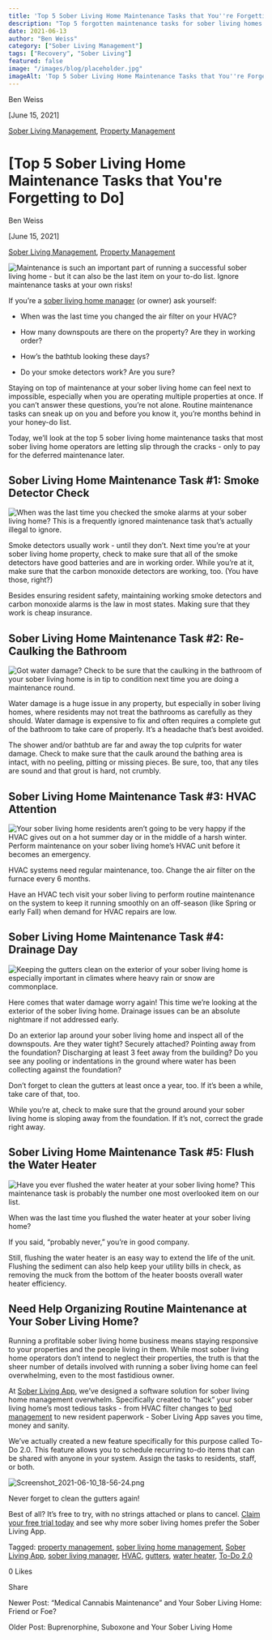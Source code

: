 ```yaml
---
title: 'Top 5 Sober Living Home Maintenance Tasks that You''re Forgetting to Do'
description: "Top 5 forgotten maintenance tasks for sober living homes. Ensure property safety & upkeep with these tips from the Sober Living App blog."
date: 2021-06-13
author: "Ben Weiss"
category: ["Sober Living Management"]
tags: ["Recovery", "Sober Living"]
featured: false
image: "/images/blog/placeholder.jpg"
imageAlt: 'Top 5 Sober Living Home Maintenance Tasks that You''re Forgetting to Do'
---
```


Ben Weiss

[June 15, 2021]

[Sober Living Management](/sober-living-app-blog/category/Sober+Living+Management), [Property Management](/sober-living-app-blog/category/Property+Management)

#  [Top 5 Sober Living Home Maintenance Tasks that You're Forgetting to Do]

Ben Weiss

[June 15, 2021]

[Sober Living Management](/sober-living-app-blog/category/Sober+Living+Management), [Property Management](/sober-living-app-blog/category/Property+Management)

![Maintenance is such an important part of running a successful sober living home - but it can also be the last item on your to-do list. Ignore maintenance tasks at your own risks!](/images/blog/top-5-sober-living-home-maintenance-tasks-that-youre-forgetting-to-do/Screen_Shot_2021-06-09_at_8.46.20_PM.png)

If you’re a [sober living home manager](../../../2020/3/3/5-things-all-of-the-best-sober-living-home-managers-have-in-common.html) (or owner) ask yourself:

  * When was the last time you changed the air filter on your HVAC? 

  * How many downspouts are there on the property? Are they in working order?

  * How’s the bathtub looking these days? 

  * Do your smoke detectors work? Are you sure? 

Staying on top of maintenance at your sober living home can feel next to impossible, especially when you are operating multiple properties at once. If you can’t answer these questions, you’re not alone. Routine maintenance tasks can sneak up on you and before you know it, you’re months behind in your honey-do list. 

Today, we’ll look at the top 5 sober living home maintenance tasks that most sober living home operators are letting slip through the cracks - only to pay for the deferred maintenance later. 

## Sober Living Home Maintenance Task #1: Smoke Detector Check

![When was the last time you checked the smoke alarms at your sober living home? This is a frequently ignored maintenance task that’s actually illegal to ignore.](/images/blog/top-5-sober-living-home-maintenance-tasks-that-youre-forgetting-to-do/Screen_Shot_2021-06-09_at_8.40.59_PM.png)

Smoke detectors usually work - until they don’t. Next time you’re at your sober living home property, check to make sure that all of the smoke detectors have good batteries and are in working order. While you’re at it, make sure that the carbon monoxide detectors are working, too. (You have those, right?)

Besides ensuring resident safety, maintaining working smoke detectors and carbon monoxide alarms is the law in most states. Making sure that they work is cheap insurance.

## Sober Living Home Maintenance Task #2: Re-Caulking the Bathroom 

![Got water damage? Check to be sure that the caulking in the bathroom of your sober living home is in tip to condition next time you are doing a maintenance round.](/images/blog/top-5-sober-living-home-maintenance-tasks-that-youre-forgetting-to-do/Screen_Shot_2021-06-09_at_8.41.18_PM.png)

Water damage is a huge issue in any property, but especially in sober living homes, where residents may not treat the bathrooms as carefully as they should. Water damage is expensive to fix and often requires a complete gut of the bathroom to take care of properly. It’s a headache that’s best avoided. 

The shower and/or bathtub are far and away the top culprits for water damage. Check to make sure that the caulk around the bathing area is intact, with no peeling, pitting or missing pieces. Be sure, too, that any tiles are sound and that grout is hard, not crumbly. 

## Sober Living Home Maintenance Task #3: HVAC Attention

![Your sober living home residents aren’t going to be very happy if the HVAC gives out on a hot summer day or in the middle of a harsh winter. Perform maintenance on your sober living home’s HVAC unit before it becomes an emergency.](/images/blog/top-5-sober-living-home-maintenance-tasks-that-youre-forgetting-to-do/Screen_Shot_2021-06-09_at_8.41.34_PM.png)

HVAC systems need regular maintenance, too. Change the air filter on the furnace every 6 months. 

Have an HVAC tech visit your sober living to perform routine maintenance on the system to keep it running smoothly on an off-season (like Spring or early Fall) when demand for HVAC repairs are low. 

## Sober Living Home Maintenance Task #4: Drainage Day

![Keeping the gutters clean on the exterior of your sober living home is especially important in climates where heavy rain or snow are commonplace.](/images/blog/top-5-sober-living-home-maintenance-tasks-that-youre-forgetting-to-do/Screen_Shot_2021-06-09_at_8.42.11_PM.png)

Here comes that water damage worry again! This time we’re looking at the exterior of the sober living home. Drainage issues can be an absolute nightmare if not addressed early. 

Do an exterior lap around your sober living home and inspect all of the downspouts. Are they water tight? Securely attached? Pointing away from the foundation? Discharging at least 3 feet away from the building? Do you see any pooling or indentations in the ground where water has been collecting against the foundation? 

Don’t forget to clean the gutters at least once a year, too. If it’s been a while, take care of that, too.

While you’re at, check to make sure that the ground around your sober living home is sloping away from the foundation. If it’s not, correct the grade right away.

## Sober Living Home Maintenance Task #5: Flush the Water Heater

![Have you ever flushed the water heater at your sober living home? This maintenance task is probably the number one most overlooked item on our list.](/images/blog/top-5-sober-living-home-maintenance-tasks-that-youre-forgetting-to-do/Screen_Shot_2021-06-09_at_8.42.45_PM.png)

When was the last time you flushed the water heater at your sober living home?

If you said, “probably never,” you’re in good company. 

Still, flushing the water heater is an easy way to extend the life of the unit. Flushing the sediment can also help keep your utility bills in check, as removing the muck from the bottom of the heater boosts overall water heater efficiency. 

## Need Help Organizing Routine Maintenance at Your Sober Living Home? 

Running a profitable sober living home business means staying responsive to your properties and the people living in them. While most sober living home operators don’t intend to neglect their properties, the truth is that the sheer number of details involved with running a sober living home can feel overwhelming, even to the most fastidious owner. 

At [Sober Living App](/), we’ve designed a software solution for sober living home management overwhelm. Specifically created to “hack” your sober living home’s most tedious tasks - from HVAC filter changes to [bed management](../../../../housing.html) to new resident paperwork - Sober Living App saves you time, money and sanity. 

We’ve actually created a new feature specifically for this purpose called To-Do 2.0. This feature allows you to schedule recurring to-do items that can be shared with anyone in your system. Assign the tasks to residents, staff, or both. 

![Screenshot_2021-06-10_18-56-24.png](/images/blog/top-5-sober-living-home-maintenance-tasks-that-youre-forgetting-to-do/Screenshot_2021-06-10_18-56-24.png)

Never forget to clean the gutters again!

Best of all? It’s free to try, with no strings attached or plans to cancel. [Claim your free trial today](https://behavehealth.com/get-started) and see why more sober living homes prefer the Sober Living App.

Tagged: [property management](/sober-living-app-blog/tag/property+management), [sober living home management](/sober-living-app-blog/tag/sober+living+home+management), [Sober Living App](/sober-living-app-blog/tag/Sober+Living+App), [sober living manager](/sober-living-app-blog/tag/sober+living+manager), [HVAC](/sober-living-app-blog/tag/HVAC), [gutters](/sober-living-app-blog/tag/gutters), [water heater](https://soberlivingapp.com/sober-living-app-blog/tag/water+heater), [To-Do 2.0](https://soberlivingapp.com/sober-living-app-blog/tag/To-Do+2.0)

0 Likes

Share

Newer Post: “Medical Cannabis Maintenance” and Your Sober Living Home: Friend or Foe?

Older Post: Buprenorphine, Suboxone and Your Sober Living Home
